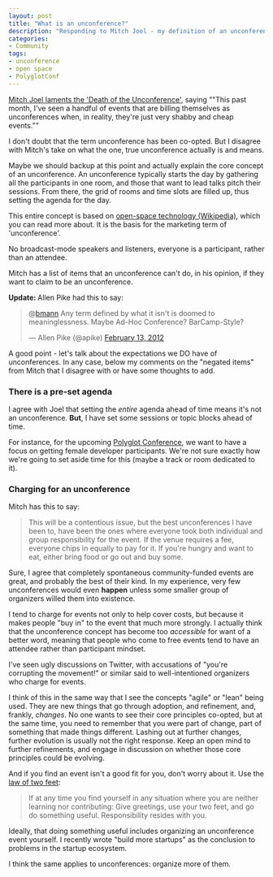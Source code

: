 ```yaml
---
layout: post
title: "What is an unconference?"
description: "Responding to Mitch Joel - my definition of an unconference."
categories:
- Community
tags:
- unconference
- open space
- PolyglotConf
---
```

<a href="http://www.twistimage.com/blog/archives/the-death-of-the-unconference/">Mitch Joel laments the 'Death of the Unconference'</a>, saying <q>"This past month, I've seen a handful of events that are billing themselves as unconferences when, in reality, they're just very shabby and cheap events."</q>

I don't doubt that the term unconference has been co-opted. But I disagree with Mitch's take on what the one, true unconference actually is and means.

Maybe we should backup at this point and actually explain the core concept of an unconference. An unconference typically starts the day by gathering all the participants in one room, and those that want to lead talks pitch their sessions. From there, the grid of rooms and time slots are filled up, thus setting the agenda for the day.

This entire concept is based on&nbsp;<a href="http://en.wikipedia.org/wiki/Open_Space_Technology">open-space technology (Wikipedia)</a>, which you can read more about. It is the basis for the marketing term of 'unconference'.

No broadcast-mode speakers and listeners, everyone is a participant, rather than an attendee.

Mitch has a list of items that an unconference can't do, in his opinion, if they want to claim to be an unconference.

<strong>Update: </strong>Allen Pike had this to say:

<a href="https://twitter.com/apike/status/168968007102640128"></a><a href="https://twitter.com/apike/status/168968007102640128"></a>

<blockquote class="twitter-tweet">
	<p>@<a href="https://twitter.com/bmann">bmann</a> Any term defined by what it isn't is doomed to meaninglessness. Maybe Ad-Hoc Conference? BarCamp-Style?</p>&mdash; Allen Pike (@apike) <a href="https://twitter.com/apike/status/168968007102640128">February 13, 2012</a>
</blockquote>

A good point - let's talk about the expectations we DO have of unconferences. In any case, below my comments on the "negated items" from Mitch that I disagree with or have some thoughts to add.

### There is a pre-set agenda

I agree with Joel that setting the <em>entire</em> agenda ahead of time means it's not an unconference. <strong>But</strong>, I have set some sessions or topic blocks ahead of time.

For instance, for the upcoming <a href="http://www.polyglotconf.com">Polyglot Conference</a>, we want to have a focus on getting female developer participants. We're not sure exactly how we're going to set aside time for this (maybe a track or room dedicated to it).

### Charging for an unconference

Mitch has this to say:

<blockquote class="posterous_medium_quote">
	This will be a contentious issue, but the best unconferences I have been to, have been the ones where everyone took both individual and group responsibility for the event. If the venue requires a fee, everyone chips in equally to pay for it. If you're hungry and want to eat, either bring food or go out and buy some.
</blockquote>

Sure, I agree that completely spontaneous community-funded events are great, and probably the best of their kind. In my experience, very few unconferences would even <strong>happen</strong> unless some smaller group of organizers willed them into existence.

I tend to charge for events not only to help cover costs, but because it makes people "buy in" to the event that much more strongly. I actually think that the unconference concept has become too <em>accessible</em> for want of a better word, meaning that people who come to free events tend to have an attendee rather than participant mindset.

I've seen ugly discussions on Twitter, with accusations of "you're corrupting the movement!" or similar said to well-intentioned organizers who charge for events.

I think of this in the same way that I see the concepts "agile" or "lean" being used. They are new things that go through adoption, and refinement, and, frankly, <em>changes</em>. No one wants to see their core principles co-opted, but at the same time, you need to remember that you were part of change, part of something that made things different. Lashing out at further changes, further evolution is usually not the right response. Keep an open mind to further refinements, and engage in discussion on whether those core principles could be evolving.

And if you find an event isn't a good fit for you, don't worry about it. Use the <a href="http://en.wikipedia.org/wiki/Open_Space_Technology#Law_of_two_feet">law of two feet</a>:

<blockquote class="posterous_short_quote">
	If at any time you find yourself in any situation where you are neither learning nor contributing: Give greetings, use your two feet, and go do something useful. Responsibility resides with you.
</blockquote>

Ideally, that doing something useful includes organizing an unconference event yourself. I recently wrote "build more startups" as the conclusion to problems in the startup ecosystem.

I think the same applies to unconferences: organize more of them.
